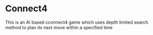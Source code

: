 # Connect4
This is an AI based cconnect4 game which uses depth limited search method to plan its next move  within a specified time
